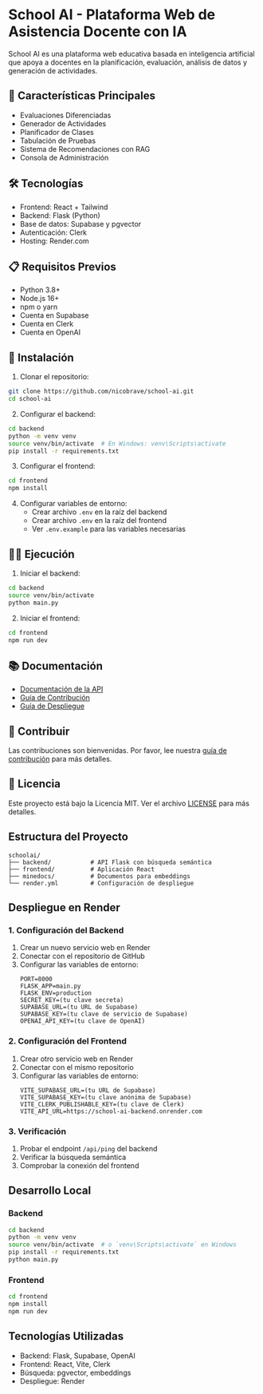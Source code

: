 # School AI - Plataforma Web de Asistencia Docente con IA

School AI es una plataforma web educativa basada en inteligencia artificial que apoya a docentes en la planificación, evaluación, análisis de datos y generación de actividades.

## 🚀 Características Principales

- Evaluaciones Diferenciadas
- Generador de Actividades
- Planificador de Clases
- Tabulación de Pruebas
- Sistema de Recomendaciones con RAG
- Consola de Administración

## 🛠️ Tecnologías

- Frontend: React + Tailwind
- Backend: Flask (Python)
- Base de datos: Supabase y pgvector
- Autenticación: Clerk
- Hosting: Render.com

## 📋 Requisitos Previos

- Python 3.8+
- Node.js 16+
- npm o yarn
- Cuenta en Supabase
- Cuenta en Clerk
- Cuenta en OpenAI

## 🚀 Instalación

1. Clonar el repositorio:
```bash
git clone https://github.com/nicobrave/school-ai.git
cd school-ai
```

2. Configurar el backend:
```bash
cd backend
python -m venv venv
source venv/bin/activate  # En Windows: venv\Scripts\activate
pip install -r requirements.txt
```

3. Configurar el frontend:
```bash
cd frontend
npm install
```

4. Configurar variables de entorno:
   - Crear archivo `.env` en la raíz del backend
   - Crear archivo `.env` en la raíz del frontend
   - Ver `.env.example` para las variables necesarias

## 🏃‍♂️ Ejecución

1. Iniciar el backend:
```bash
cd backend
source venv/bin/activate
python main.py
```

2. Iniciar el frontend:
```bash
cd frontend
npm run dev
```

## 📚 Documentación

- [Documentación de la API](docs/api.md)
- [Guía de Contribución](docs/contributing.md)
- [Guía de Despliegue](docs/deployment.md)

## 🤝 Contribuir

Las contribuciones son bienvenidas. Por favor, lee nuestra [guía de contribución](docs/contributing.md) para más detalles.

## 📄 Licencia

Este proyecto está bajo la Licencia MIT. Ver el archivo [LICENSE](LICENSE) para más detalles.

## Estructura del Proyecto

```
schoolai/
├── backend/           # API Flask con búsqueda semántica
├── frontend/          # Aplicación React
├── minedocs/          # Documentos para embeddings
└── render.yml         # Configuración de despliegue
```

## Despliegue en Render

### 1. Configuración del Backend

1. Crear un nuevo servicio web en Render
2. Conectar con el repositorio de GitHub
3. Configurar las variables de entorno:
   ```
   PORT=8000
   FLASK_APP=main.py
   FLASK_ENV=production
   SECRET_KEY=(tu clave secreta)
   SUPABASE_URL=(tu URL de Supabase)
   SUPABASE_KEY=(tu clave de servicio de Supabase)
   OPENAI_API_KEY=(tu clave de OpenAI)
   ```

### 2. Configuración del Frontend

1. Crear otro servicio web en Render
2. Conectar con el mismo repositorio
3. Configurar las variables de entorno:
   ```
   VITE_SUPABASE_URL=(tu URL de Supabase)
   VITE_SUPABASE_KEY=(tu clave anónima de Supabase)
   VITE_CLERK_PUBLISHABLE_KEY=(tu clave de Clerk)
   VITE_API_URL=https://school-ai-backend.onrender.com
   ```

### 3. Verificación

1. Probar el endpoint `/api/ping` del backend
2. Verificar la búsqueda semántica
3. Comprobar la conexión del frontend

## Desarrollo Local

### Backend

```bash
cd backend
python -m venv venv
source venv/bin/activate  # o `venv\Scripts\activate` en Windows
pip install -r requirements.txt
python main.py
```

### Frontend

```bash
cd frontend
npm install
npm run dev
```

## Tecnologías Utilizadas

- Backend: Flask, Supabase, OpenAI
- Frontend: React, Vite, Clerk
- Búsqueda: pgvector, embeddings
- Despliegue: Render 